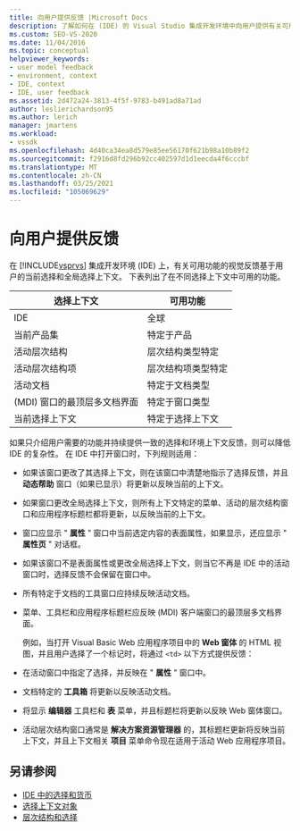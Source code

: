 ```yaml
---
title: 向用户提供反馈 |Microsoft Docs
description: 了解如何在 (IDE) 的 Visual Studio 集成开发环境中向用户提供有关可用功能的视觉反馈。
ms.custom: SEO-VS-2020
ms.date: 11/04/2016
ms.topic: conceptual
helpviewer_keywords:
- user model feedback
- environment, context
- IDE, context
- IDE, user feedback
ms.assetid: 2d472a24-3813-4f5f-9783-b491ad8a71ad
author: leslierichardson95
ms.author: lerich
manager: jmartens
ms.workload:
- vssdk
ms.openlocfilehash: 4d40ca34ea8d579e85ee56170f621b98a10b89f2
ms.sourcegitcommit: f2916d8fd296b92cc402597d1d1eecda4f6cccbf
ms.translationtype: MT
ms.contentlocale: zh-CN
ms.lasthandoff: 03/25/2021
ms.locfileid: "105069629"
---
```

# <a name="feedback-to-the-user"></a>向用户提供反馈
在 [!INCLUDE[vsprvs](../../code-quality/includes/vsprvs_md.md)] 集成开发环境 (IDE) 上，有关可用功能的视觉反馈基于用户的当前选择和全局选择上下文。 下表列出了在不同选择上下文中可用的功能。

|选择上下文|可用功能|
|-----------------------|-----------------------------|
|IDE|全球|
|当前产品集|特定于产品|
|活动层次结构|层次结构类型特定|
|活动层次结构项|层次结构项类型特定|
|活动文档|特定于文档类型|
| (MDI) 窗口的最顶层多文档界面|特定于窗口类型|
|当前选择上下文|特定于选择上下文|

 如果只介绍用户需要的功能并持续提供一致的选择和环境上下文反馈，则可以降低 IDE 的复杂性。 在 IDE 中打开窗口时，下列规则适用：

- 如果该窗口更改了其选择上下文，则在该窗口中清楚地指示了选择反馈，并且 **动态帮助** 窗口（如果已显示）将更新以反映当前的上下文。

- 如果窗口更改全局选择上下文，则所有上下文特定的菜单、活动的层次结构窗口和应用程序标题栏都将更新，以反映当前的上下文。

- 窗口应显示 " **属性** " 窗口中当前选定内容的表面属性，如果显示，还应显示 " **属性页** " 对话框。

- 如果该窗口不是表面属性或更改全局选择上下文，则当它不再是 IDE 中的活动窗口时，选择反馈不会保留在窗口中。

- 所有特定于文档的工具窗口应持续反映活动文档。

- 菜单、工具栏和应用程序标题栏应反映 (MDI) 客户端窗口的最顶层多文档界面。

  例如，当打开 Visual Basic Web 应用程序项目中的 **Web 窗体** 的 HTML 视图，并且用户选择了一个标记时，将通过 `<td>` 以下方式提供反馈：

- 在活动窗口中指定了选择，并反映在 " **属性** " 窗口中。

- 文档特定的 **工具箱** 将更新以反映活动文档。

- 将显示 **编辑器** 工具栏和 **表** 菜单，并且标题栏将更新以反映 Web 窗体窗口。

- 活动层次结构窗口通常是 **解决方案资源管理器** 的，其标题栏更新将反映当前上下文，并且上下文相关 **项目** 菜单命令现在适用于活动 Web 应用程序项目。

## <a name="see-also"></a>另请参阅
- [IDE 中的选择和货币](../../extensibility/internals/selection-and-currency-in-the-ide.md)
- [选择上下文对象](../../extensibility/internals/selection-context-objects.md)
- [层次结构和选择](../../extensibility/internals/hierarchies-and-selection.md)
